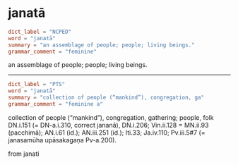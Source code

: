 # janatā

``` toml
dict_label = "NCPED"
word = "janatā"
summary = "an assemblage of people; people; living beings."
grammar_comment = "feminine"
```

an assemblage of people; people; living beings.

--------------------

``` toml
dict_label = "PTS"
word = "janatā"
summary = "collection of people (“mankind”), congregation, ga"
grammar_comment = "feminine a"
```

collection of people (“mankind”), congregation, gathering; people, folk DN.i.151 (= DN\-a.i.310, correct jananā), DN.i.206; Vin.ii.128 = MN.ii.93 (pacchimā); AN.i.61 (id.); AN.iii.251 (id.); Iti.33; Ja.iv.110; Pv.iii.5#7 (= janasamūha upāsakagaṇa Pv\-a.200).

from janati

